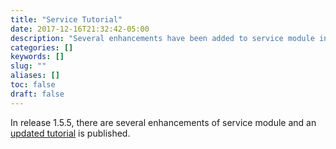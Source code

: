 ```yaml
---
title: "Service Tutorial"
date: 2017-12-16T21:32:42-05:00
description: "Several enhancements have been added to service module in release 1.5.5"
categories: []
keywords: []
slug: ""
aliases: []
toc: false
draft: false
---
```


In release 1.5.5, there are several enhancements of service module and an [updated tutorial][] is
published. 

[updated tutorial]: /tutorial/common/service/
